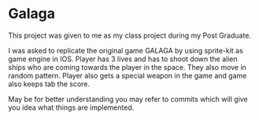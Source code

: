 # Galaga

This project was given to me as my class project during my Post Graduate.

I was asked to replicate the original game GALAGA by using sprite-kit as game engine in IOS.
Player has 3 lives and has to shoot down the alien ships who are coming towards the player in the space. They also move in random pattern.
Player also gets a special weapon in the game and game also keeps tab the score.

May be for better understanding you may refer to commits which will give you idea what things are implemented.
